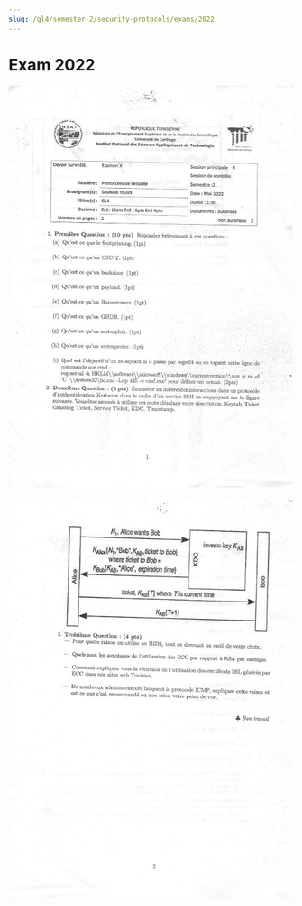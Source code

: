 ```yaml
---
slug: /gl4/semester-2/security-protocols/exams/2022
---
```


# Exam 2022

![1](assets/2022-1.jpg)

![2](assets/2022-2.jpg)
